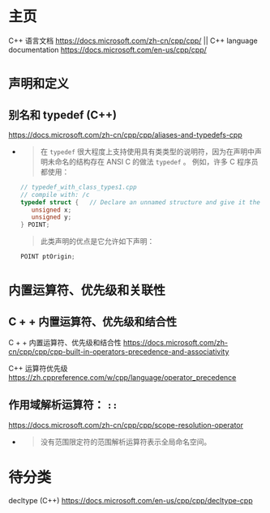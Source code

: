 
# 主页

C++ 语言文档 https://docs.microsoft.com/zh-cn/cpp/cpp/ || C++ language documentation https://docs.microsoft.com/en-us/cpp/cpp/

# `声明和定义`

## 别名和 typedef (C++)

https://docs.microsoft.com/zh-cn/cpp/cpp/aliases-and-typedefs-cpp
- > 在 `typedef` 很大程度上支持使用具有类类型的说明符，因为在声明中声明未命名的结构存在 ANSI C 的做法 `typedef` 。 例如，许多 C 程序员都使用：
  ```c
  // typedef_with_class_types1.cpp
  // compile with: /c
  typedef struct {   // Declare an unnamed structure and give it the typedef name POINT.
     unsigned x;
     unsigned y;
  } POINT;
  ```
  > 此类声明的优点是它允许如下声明：
  ```c
  POINT ptOrigin;
  ```

# `内置运算符、优先级和关联性`

## C + + 内置运算符、优先级和结合性

C + + 内置运算符、优先级和结合性 https://docs.microsoft.com/zh-cn/cpp/cpp/cpp-built-in-operators-precedence-and-associativity

C++ 运算符优先级 https://zh.cppreference.com/w/cpp/language/operator_precedence

## 作用域解析运算符： `::`

https://docs.microsoft.com/zh-cn/cpp/cpp/scope-resolution-operator
- > 没有范围限定符的范围解析运算符表示全局命名空间。

# 待分类

decltype (C++) https://docs.microsoft.com/en-us/cpp/cpp/decltype-cpp
